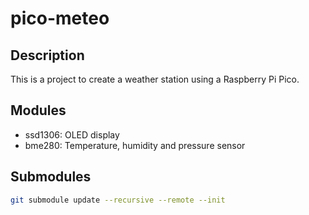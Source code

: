 # pico-meteo

## Description
This is a project to create a weather station using a Raspberry Pi Pico.

## Modules

- ssd1306: OLED display
- bme280: Temperature, humidity and pressure sensor

## Submodules
```bash
git submodule update --recursive --remote --init
```



